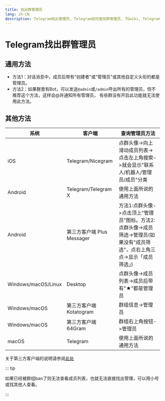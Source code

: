 ```yaml
---
title: 找出群管理员
lang: zh-CN
description: Telegram找出管理员, Telegram如何查找群管理员, TGwiki, Telegram知识库
---
```


# Telegram找出群管理员

## 通用方法

- 方法1：对话消息中，成员后带有"创建者"或"管理员"或其他自定义头衔的都是管理员。
- 方法2：如果群里有Bot，可以发送`@admin`或`/admin`呼出所有的管理员，但不推荐这个方法，这样会@并通知所有管理员， 有些群没有开启此功能就无法使用此方法。

## 其他方法

| 系统 | 客户端 | 查询管理员方法 |
| --- | --- | --- |
|  iOS| Telegram/Nicegram | 点群头像->向上滑动成员列表->点击左上角搜索->就会显示"联系人/机器人/管理员/成员"分类|
|Android  |Telegram/Telegram X  | 使用上面所说的通用方法 |
|Android  |第三方客户端 Plus Messager | 方法1:点群头像->点击顶上"管理员"图标。方法2:点群头像->成员筛选->管理员(如果没有"成员筛选"，点右上角三点->显示「成员筛选」) |
|Windows/macOS/Linux |Desktop | 点群头像->成员列表->成员后带有"★"都是管理员|
|Windows/macOS  |第三方客户端 Kotatogram  | 群组信息->管理员|
|Windows/macOS  | 第三方客户端 64Gram  | 群组右上角按钮->管理员|
|macOS  |Telegram | 使用上面所说的通用方法 |

关于第三方客户端的说明请参阅[此处](/tgwiki/thirdparty)

::: tip

如果已经被群组ban了则无法查看成员列表，也就无法直接找出管理，可以用小号或找其他人查看。

:::